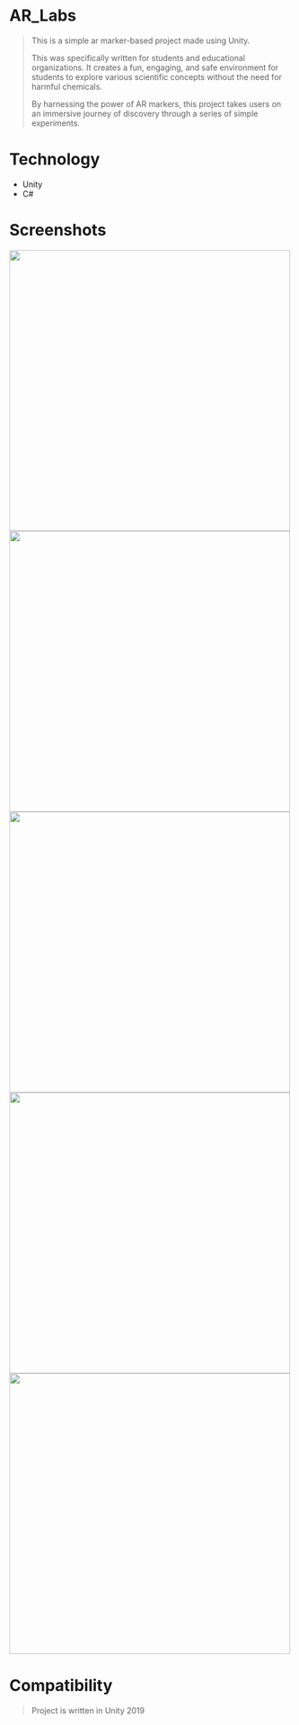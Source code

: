 # AR_Labs
>This is a simple ar marker-based project made using Unity.
>
>This was specifically written for students and educational organizations. It creates a fun, engaging, and safe environment for students to explore various scientific concepts without the need for harmful chemicals.
>
>By harnessing the power of AR markers, this project takes users on an immersive journey of discovery through a series of simple experiments.

# Technology
- Unity
- C#

# Screenshots

<img src="https://github-production-user-asset-6210df.s3.amazonaws.com/100422560/254473807-684e1b44-7ef4-4c5a-a606-40c1ea96a7e6.png" width=500>
<img src="https://github-production-user-asset-6210df.s3.amazonaws.com/100422560/254362468-c58c65e0-4a55-4e67-8b8f-7821032338eb.png" width=500>
<img src="https://github-production-user-asset-6210df.s3.amazonaws.com/100422560/254365884-cc1aaba4-60d6-46c4-93f2-52981a13284d.png" width=500>
<img src="https://github-production-user-asset-6210df.s3.amazonaws.com/100422560/254365899-5f83fc0a-54e5-4da6-bb6e-edf0b0f616aa.png" width=500>
<img src="https://github-production-user-asset-6210df.s3.amazonaws.com/100422560/254365907-b85cb68c-dd10-46ad-b72d-c8d85f1ec28e.png" width=500>

# Compatibility
>Project is written in Unity 2019
